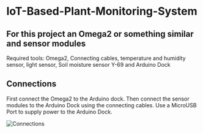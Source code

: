 # IoT-Based-Plant-Monitoring-System

## For this project an Omega2 or something similar and sensor modules
Required tools: Omega2, Connecting cables, temperature and humidity sensor, light sensor, Soil moisture sensor Y-69 and Arduino Dock

## Connections 
First connect the Omega2 to the Arduino dock. Then connect the sensor modules to the Arduino Dock using the connecting cables. Use a MicroUSB Port to supply power to the Arduino Dock.

![Connections](/Images/conn.HEIC)

